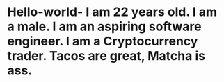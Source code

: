 # Hello-world- I am 22 years old. I am a male. I am an aspiring software engineer. I am a Cryptocurrency trader. Tacos are great, Matcha is ass. 

